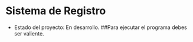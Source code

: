<h1>Sistema de Registro</h1>

- Estado del proyecto: En desarrollo.
##Para ejecutar el programa debes ser valiente.
